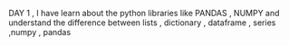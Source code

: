 DAY 1 ,
I have learn about the python libraries
like PANDAS , NUMPY 
and understand the difference between lists , dictionary , dataframe , series ,numpy , pandas
